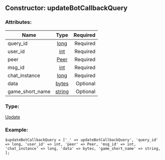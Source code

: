 ## Constructor: updateBotCallbackQuery  

### Attributes:

| Name     |    Type       | Required |
|----------|:-------------:|---------:|
|query\_id|[long](../types/long.md) | Required|
|user\_id|[int](../types/int.md) | Required|
|peer|[Peer](../types/Peer.md) | Required|
|msg\_id|[int](../types/int.md) | Required|
|chat\_instance|[long](../types/long.md) | Required|
|data|[bytes](../types/bytes.md) | Optional|
|game\_short\_name|[string](../types/string.md) | Optional|
### Type: 

[Update](../types/Update.md)
### Example:

```
$updateBotCallbackQuery = ['_' => updateBotCallbackQuery', 'query_id' => long, 'user_id' => int, 'peer' => Peer, 'msg_id' => int, 'chat_instance' => long, 'data' => bytes, 'game_short_name' => string, ];
```